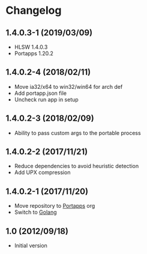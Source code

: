 # Changelog

## 1.4.0.3-1 (2019/03/09)

* HLSW 1.4.0.3
* Portapps 1.20.2

## 1.4.0.2-4 (2018/02/11)

* Move ia32/x64 to win32/win64 for arch def
* Add portapp.json file
* Uncheck run app in setup

## 1.4.0.2-3 (2018/02/09)

* Ability to pass custom args to the portable process

## 1.4.0.2-2 (2017/11/21)

* Reduce dependencies to avoid heuristic detection
* Add UPX compression

## 1.4.0.2-1 (2017/11/20)

* Move repository to [Portapps](https://github.com/portapps) org
* Switch to [Golang](https://golang.org/)

## 1.0 (2012/09/18)

* Initial version
